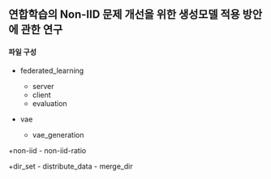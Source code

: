 ## 연합학습의 Non-IID 문제 개선을 위한 생성모델 적용 방안에 관한 연구


#### 파일 구성
+ federated_learning
    - server
    - client
    - evaluation

+ vae
    - vae_generation

+non-iid
    -  non-iid-ratio

+dir_set
    - distribute_data
    - merge_dir



